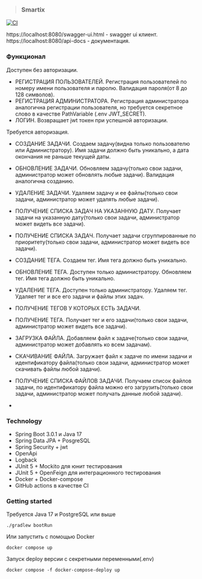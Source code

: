 > ### Smartix
[![CI](https://github.com/ModiconMe/billing-task/workflows/CI/badge.svg)](https://github.com/ModiconMe/billing-task/actions)

https://localhost:8080/swagger-ui.html - swagger ui клиент.
https://localhost:8080/api-docs - документация.

### Функционал
Доступен без авторизации.
* РЕГИСТРАЦИЯ ПОЛЬЗОВАТЕЛЕЙ. Регистрация пользователей по номеру имени пользователя и паролю. Валидация пароля(от 8 до 128 символов).
* РЕГИСТРАЦИЯ АДМИНИСТРАТОРА. Регистрация администратора аналогична регистрации пользователя, но требуется секретное слово в качестве PathVariable (.env JWT_SECRET).
* ЛОГИН. Возвращает jwt токен при успешной авторизации.

Требуется авторизация.
* СОЗДАНИЕ ЗАДАЧИ. Создаем задачу(видна только пользователю или Администратору). Имя задачи должно быть уникально, а дата окончания не раньше текущей даты. 
* ОБНОВЛЕНИЕ ЗАДАЧИ. Обновляем задачу(только свои задачи, администратор может обновлять любые задачи). Валидация аналогична созданию. 
* УДАЛЕНИЕ ЗАДАЧИ. Удаляем задачу и ее файлы(только свои задачи, администратор может удалять любые задачи). 
* ПОЛУЧЕНИЕ СПИСКА ЗАДАЧ НА УКАЗАННУЮ ДАТУ. Получает задачи на указанную дату(только свои задачи, администратор может видеть все задачи). 
* ПОЛУЧЕНИЕ СПИСКА ЗАДАЧ. Получает задачи сгруппированные по приоритету(только свои задачи, администратор может видеть все задачи). 

* СОЗДАНИЕ ТЕГА. Создаем тег. Имя тега должно быть уникально.
* ОБНОВЛЕНИЕ ТЕГА. Доступен только администратору. Обновляем тег. Имя тега должно быть уникально.
* УДАЛЕНИЕ ТЕГА. Доступен только администратору. Удаляем тег. Удаляет тег и все его задачи и файлы этих задач.
* ПОЛУЧЕНИЕ ТЕГОВ У КОТОРЫХ ЕСТЬ ЗАДАЧИ.
* ПОЛУЧЕНИЕ ТЕГА. Получает тег и его задачи(только свои задачи, администратор может видеть все задачи).
* ЗАГРУЗКА ФАЙЛА. Добавляем файл к задаче(только свои задачи, администратор может добавлять ко всем задачам).
* СКАЧИВАНИЕ ФАЙЛА. Загружает файл к задаче по имени задачи и идентификатору файла(только свои задачи, администратор может скачивать файлы любой задачи).
* ПОЛУЧЕНИЕ СПИСКА ФАЙЛОВ ЗАДАЧИ. Получаем список файлов задачи, по идентификатору файла можно его загрузить(только свои задачи, администратор может получать данные любой задачи).
* 
### Technology
- Spring Boot 3.0.1 и Java 17
- Spring Data JPA + PosgreSQL
- Spring Security + jwt
- OpenApi
- Logback
- JUnit 5 + Mockito для юнит тестирования
- JUnit 5 + OpenFeign для интеграционного тестирования
- Docker + Docker-compose
- GitHub actions в качестве CI

### Getting started
Требуется Java 17 и PostgreSQL или выше


    ./gradlew bootRun

Или запустить с помощью Docker

    docker compose up

Запуск deploy версии с секретными переменными(.env)

    docker compose -f docker-compose-deploy up